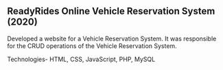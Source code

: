 ## ReadyRides Online Vehicle Reservation System (2020)

Developed a website for a Vehicle Reservation System. It was responsible
for the CRUD operations of the Vehicle Reservation System.

Technologies- HTML, CSS, JavaScript, PHP, MySQL

